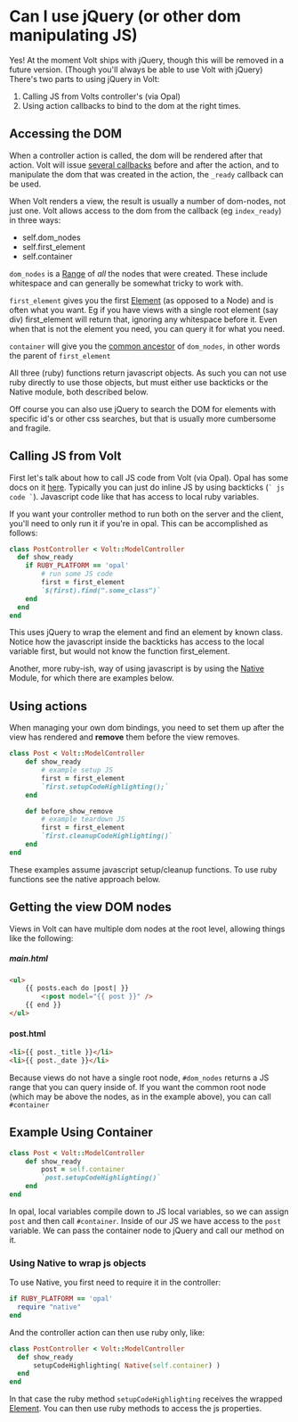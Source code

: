 # Can I use jQuery (or other dom manipulating JS)

Yes!  At the moment Volt ships with jQuery, though this will be removed in a future version.  (Though you'll always be able to use Volt with jQuery)  There's two parts to using jQuery in Volt:

1. Calling JS from Volts controller's (via Opal)
2. Using action callbacks to bind to the dom at the right times.

## Accessing the DOM

When a controller action is called, the dom will be rendered after that action. Volt will issue [several callbacks](../docs/callbacks_and_actions.html)
before and after the action, and to manipulate the dom that was created in the action, the ``` _ready ``` callback can be used.

When Volt renders a view, the result is usually a number of dom-nodes, not just one. Volt allows access to the dom from the callback (eg ``` index_ready ```) in three ways:

- self.dom_nodes
- self.first_element
- self.container

`dom_nodes` is a [Range](https://developer.mozilla.org/en-US/docs/Web/API/Range) of *all* the nodes that were created. These include whitespace and can generally be somewhat tricky to work with.

`first_element` gives you the first  [Element](https://developer.mozilla.org/en-US/docs/Web/API/Element) (as opposed to a Node) and is often what you want. Eg if you have views with a single root element (say div) first_element will return that, ignoring any whitespace before it. Even when that is not the element you need, you can query it for what you need.

`container` will give you the  [common ancestor](https://developer.mozilla.org/en-US/docs/Web/API/Range/commonAncestorContainer) of `dom_nodes`, in other words the parent of `first_element`

All three (ruby) functions return javascript objects. As such you can not use ruby directly to use those objects, but must either use backticks or the Native module, both described below.

Off course you can also use jQuery to search the DOM for elements with specific id's or other css searches, but that is usually more cumbersome and fragile.

## Calling JS from Volt

First let's talk about how to call JS code from Volt (via Opal).  Opal has some docs on it [here](http://opalrb.org/docs/compiled_ruby/).  Typically you can just do inline JS by using backticks (``` ` js code ` ```).
Javascript code like that has access to local ruby variables.

If you want your controller method to run both on the server and the client, you'll need to only run it if you're in opal.  This can be accomplished as follows:

```ruby
class PostController < Volt::ModelController
  def show_ready
    if RUBY_PLATFORM == 'opal'
        # run some JS code
        first = first_element
        `$(first).find(".some_class")`
    end
  end
end
```
This uses jQuery to wrap the element and find an element by known class. Notice how the javascript inside the backticks has access to the local variable first, but would not know the function first_element.

Another, more ruby-ish, way of using javascript is by using the [Native ](http://dev.mikamai.com/post/79398725537/using-native-javascript-objects-from-opal) Module, for which
there are examples below.

## Using actions

When managing your own dom bindings,
you need to set them up after the view has rendered and **remove** them before the view removes.

```ruby
class Post < Volt::ModelController
    def show_ready
        # example setup JS
        first = first_element
        `first.setupCodeHighlighting();`
    end

    def before_show_remove
        # example teardown JS
        first = first_element
        `first.cleanupCodeHighlighting()`
    end
end
```
These examples assume javascript setup/cleanup functions. To use ruby functions see the native approach below.

## Getting the view DOM nodes


Views in Volt can have multiple dom nodes at the root level, allowing things like the following:

##### main.html

```html
<ul>
    {{ posts.each do |post| }}
        <:post model="{{ post }}" />
    {{ end }}
</ul>
```

#### post.html

```html
<li>{{ post._title }}</li>
<li>{{ post._date }}</li>
```

Because views do not have a single root node, ```#dom_nodes``` returns a JS range that you can query inside of.  If you want the common root node (which may be above the nodes, as in the example above), you can call ```#container```

## Example Using Container

```ruby
class Post < Volt::ModelController
    def show_ready
        post = self.container
        `post.setupCodeHighlighting()`
    end
end
```

In opal, local variables compile down to JS local variables, so we can assign ```post``` and then call ```#container```.  Inside of our JS we have access to the ```post``` variable.  We can pass the container node to jQuery and call our method on it.

### Using Native to wrap js objects

To use Native, you first need to require it in the controller:

```ruby
if RUBY_PLATFORM == 'opal'
  require "native"
end
```

And the controller action can then use ruby only, like:

```ruby
class PostController < Volt::ModelController
  def show_ready
      setupCodeHighlighting( Native(self.container) )
  end
end
```

In that case the ruby method ``` setupCodeHighlighting ``` receives the wrapped
[Element](http://www.w3schools.com/jsref/dom_obj_all.asp). You can then use ruby methods to access the js properties.
